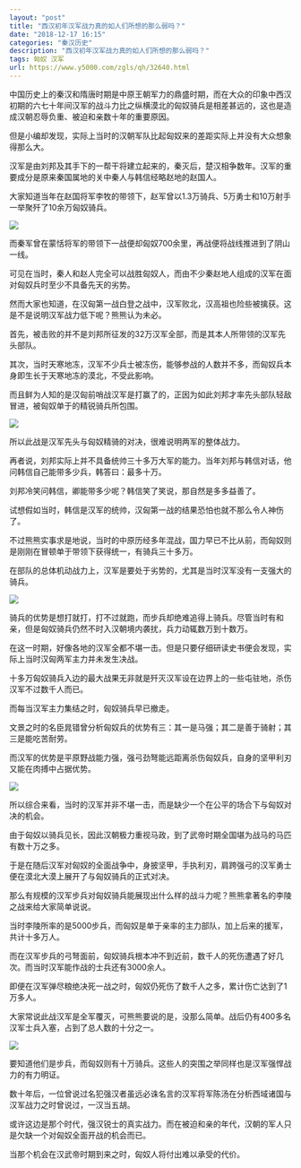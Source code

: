 ```yaml
---
layout: "post"
title: "西汉初年汉军战力真的如人们所想的那么弱吗？"
date: "2018-12-17 16:15"
categories: "秦汉历史"
description: "西汉初年汉军战力真的如人们所想的那么弱吗？"
tags: 匈奴 汉军
url: https://www.y5000.com/zgls/qh/32640.html
---
```






中国历史上的秦汉和隋唐时期是中原王朝军力的鼎盛时期，而在大众的印象中西汉初期的六七十年间汉军的战斗力比之纵横漠北的匈奴骑兵是相差甚远的，这也是造成汉朝忍辱负重、被迫和亲数十年的重要原因。

但是小编却发现，实际上当时的汉朝军队比起匈奴来的差距实际上并没有大众想象得那么大。

汉军是由刘邦及其手下的一帮干将建立起来的，秦灭后，楚汉相争数年。汉军的重要成分是原来秦国属地的关中秦人与韩信经略赵地的赵国人。

大家知道当年在赵国将军李牧的带领下，赵军曾以1.3万骑兵、5万勇士和10万射手一举聚歼了10余万匈奴骑兵。

![](https://img.y5000.com/uploads/allimg/180910/155141A12-0.jpg)

而秦军曾在蒙恬将军的带领下一战便却匈奴700余里，再战便将战线推进到了阴山一线。

可见在当时，秦人和赵人完全可以战胜匈奴人，而由不少秦赵地人组成的汉军在面对匈奴兵时至少不具备先天的劣势。

然而大家也知道，在汉匈第一战白登之战中，汉军败北，汉高祖也险些被擒获。这是不是说明汉军战力低下呢？熊熊认为未必。

首先，被击败的并不是刘邦所征发的32万汉军全部，而是其本人所带领的汉军先头部队。

其次，当时天寒地冻，汉军不少兵士被冻伤，能够参战的人数并不多，而匈奴兵本身即生长于天寒地冻的漠北，不受此影响。

而且鲜为人知的是汉匈前哨战汉军是打赢了的，正因为如此刘邦才率先头部队轻敌冒进，被匈奴单于的精锐骑兵所包围。

![](https://img.y5000.com/uploads/allimg/180910/1551412313-1.jpg)

所以此战是汉军先头与匈奴精骑的对决，很难说明两军的整体战力。

再者说，刘邦实际上并不具备统帅三十多万大军的能力。当年刘邦与韩信对话，他问韩信自己能带多少兵，韩答曰：最多十万。

刘邦冷笑问韩信，卿能带多少呢？韩信笑了笑说，那自然是多多益善了。

试想假如当时，韩信是汉军的统帅，汉匈第一战的结果恐怕也就不那么令人神伤了。

不过熊熊实事求是地说，当时的中原历经多年混战，国力早已不比从前，而匈奴则是刚刚在冒顿单于带领下获得统一，有骑兵三十多万。

在部队的总体机动战力上，汉军是要处于劣势的，尤其是当时汉军没有一支强大的骑兵。

![](https://img.y5000.com/uploads/allimg/180910/15514152c-2.jpg)

骑兵的优势是想打就打，打不过就跑，而步兵却绝难追得上骑兵。尽管当时有和亲，但是匈奴骑兵仍然不时入汉朝境内袭扰，兵力动辄数万到十数万。

在这一时期，好像各地的汉军全都不堪一击。但是只要仔细研读史书便会发现，实际上当时汉匈两军主力并未发生决战。

十多万匈奴骑兵入边的最大战果无非就是歼灭汉军设在边界上的一些屯驻地，杀伤汉军不过数千人而已。

而每当汉军主力集结之时，匈奴骑兵早已撤走。

文景之时的名臣晁错曾分析匈奴兵的优势有三：其一是马强；其二是善于骑射；其三是能吃苦耐劳。

而汉军的优势是平原野战能力强，强弓劲弩能远距离杀伤匈奴兵，自身的坚甲利刃又能在肉搏中占据优势。

![](https://img.y5000.com/uploads/allimg/180910/1551413E7-3.jpg)

所以综合来看，当时的汉军并非不堪一击，而是缺少一个在公平的场合下与匈奴对决的机会。

由于匈奴以骑兵见长，因此汉朝极力重视马政，到了武帝时期全国堪为战马的马匹有数十万之多。

于是在随后汉军对匈奴的全面战争中，身披坚甲，手执利刃，肩跨强弓的汉军勇士便在漠北大漠上展开了与匈奴骑兵的正式对决。

那么有规模的汉军步兵对匈奴骑兵能展现出什么样的战斗力呢？熊熊拿著名的李陵之战来给大家简单说说。

当时李陵所率的是5000步兵，而匈奴是单于亲率的主力部队，加上后来的援军，共计十多万人。

而在汉军步兵的弓弩面前，匈奴骑兵根本冲不到近前，数千人的死伤遭遇了好几次。而当时汉军能作战的士兵还有3000余人。

即便在汉军弹尽粮绝决死一战之时，匈奴仍死伤了数千人之多，累计伤亡达到了1万多人。

大家常说此战汉军是全军覆灭，可熊熊要说的是，没那么简单。战后仍有400多名汉军士兵入塞，占到了总人数的十分之一。

![](https://img.y5000.com/uploads/allimg/180910/155141E28-4.jpg)

要知道他们是步兵，而匈奴则有十万骑兵。这些人的突围之举同样也是汉军强悍战力的有力明证。

数十年后，一位曾说过名犯强汉者虽远必诛名言的汉军将军陈汤在分析西域诸国与汉军战力之时曾说过，一汉当五胡。

或许这边是那个时代，强汉锐士的真实战力。而在被迫和亲的年代，汉朝的军人只是欠缺一个对匈奴全面开战的机会而已。

当那个机会在汉武帝时期到来之时，匈奴人将付出难以承受的代价。
